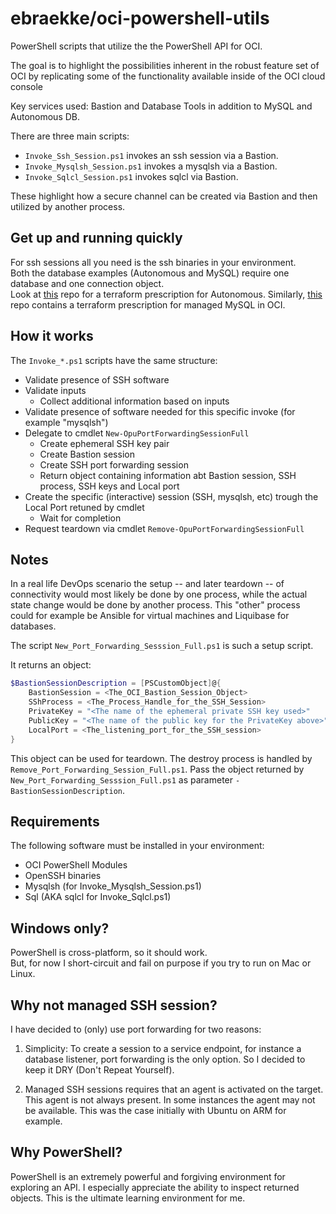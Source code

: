 # ebraekke/oci-powershell-utils

PowerShell scripts that utilize the the PowerShell API for OCI.

The goal is to highlight the possibilities inherent in the robust feature set of OCI
by replicating some of the functionality available inside of the OCI cloud console  

Key services used: Bastion and Database Tools in addition to MySQL and Autonomous DB.  

There are three main scripts: 

* `Invoke_Ssh_Session.ps1` invokes an ssh session via a Bastion.
* `Invoke_Mysqlsh_Session.ps1` invokes a mysqlsh via a Bastion.
* `Invoke_Sqlcl_Session.ps1` invokes sqlcl via Bastion.

These highlight how a secure channel can be created via Bastion and then utilized by another process.

## Get up and running quickly

For ssh sessions all you need is the ssh binaries in your environment.   
Both the database examples (Autonomous and MySQL) require one database and one connection object.  
Look at [this](https://github.com/ebraekke/oci-adb-intro) repo for a terraform prescription for Autonomous.
Similarly, [this](https://github.com/ebraekke/oci-mysql-intro) repo contains a terraform prescription for managed MySQL in OCI.

## How it works

The `Invoke_*.ps1` scripts have the same structure:

* Validate presence of SSH software
* Validate inputs
    * Collect additional information based on inputs
* Validate presence of software needed for this specific invoke (for example "mysqlsh")  
* Delegate to cmdlet `New-OpuPortForwardingSessionFull`
    * Create ephemeral SSH key pair
    * Create Bastion session
    * Create SSH port forwarding session 
    * Return object containing information abt Bastion session, SSH process, SSH keys and  Local port 
* Create the specific (interactive) session (SSH, mysqlsh, etc) trough the Local Port retuned by cmdlet
    * Wait for completion
* Request teardown via cmdlet `Remove-OpuPortForwardingSessionFull`

## Notes 

In a real life DevOps scenario the setup -- and later teardown -- of connectivity would most likely be done by one process,
while the actual state change would be done by another process. 
This "other" process could for example be Ansible for virtual machines and Liquibase for databases.  

The script `New_Port_Forwarding_Sesssion_Full.ps1` is such a setup script. 

It returns an object: 
```PowerShell
$BastionSessionDescription = [PSCustomObject]@{
    BastionSession = <The_OCI_Bastion_Session_Object>
    SShProcess = <The_Process_Handle_for_the_SSH_Session>
    PrivateKey = "<The name of the ephemeral private SSH key used>"
    PublicKey = "<The name of the public key for the PrivateKey above>"
    LocalPort = <The_listening_port_for_the_SSH_session>
}
```

This object can be used for teardown. The destroy process is handled by `Remove_Port_Forwarding_Session_Full.ps1`.
Pass the object returned by `New_Port_Forwarding_Sesssion_Full.ps1` as parameter `-BastionSessionDescription`. 

## Requirements 

The following software must be installed in your environment: 

* OCI PowerShell Modules
* OpenSSH binaries
* Mysqlsh (for Invoke_Mysqlsh_Session.ps1)
* Sql (AKA sqlcl for Invoke_Sqlcl.ps1)

## Windows only? 

PowerShell is cross-platform, so it should work.  
But, for now I short-circuit and fail on purpose if you try to run on Mac or Linux. 

## Why not managed SSH session? 

I have decided to (only) use port forwarding for two reasons: 

1. Simplicity: To create a session to a service endpoint, for instance a database listener, port forwarding is the only option. So I decided to keep it DRY (Don't Repeat Yourself). 

2. Managed SSH sessions requires that an agent is activated on the target. This agent is not always present. In some instances the agent may not be available. This was the case initially with Ubuntu on ARM for example.  

## Why PowerShell?

PowerShell is an extremely powerful and forgiving environment for exploring an API.
I especially appreciate the ability to inspect returned objects.
This is the ultimate learning environment for me. 
